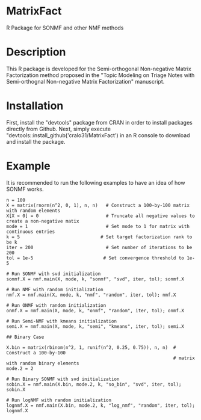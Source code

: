 # MatrixFact
R Package for SONMF and other NMF methods

# Description
This R package is developed for the Semi-orthogonal Non-negative Matrix Factorization method proposed in the "Topic Modeling on Triage Notes with Semi-orthognal Non-negative Matrix Factorization" manuscript. 

# Installation
First, install the "devtools" package from CRAN in order to install packages directly from Github. Next, simply execute "devtools::install_github('cralo31/MatrixFact') in an R console to download and install the package.

# Example 
It is recommended to run the following examples to have an idea of how SONMF works. 

```{r}
n = 100 
X = matrix(rnorm(n^2, 0, 1), n, n)   # Construct a 100-by-100 matrix with random elements
X[X < 0] = 0                         # Truncate all negative values to create a non-negative matix
mode = 1                             # Set mode to 1 for matrix with continuous entries
k = 5                              # Set target factorization rank to be k
iter = 200                           # Set number of iterations to be 200 
tol = 1e-5                          # Set convergence threshold to 1e-5

# Run SONMF with svd initialization
sonmf.X = nmf.main(X, mode, k, "sonmf", "svd", iter, tol); sonmf.X

# Run NMF with random initialization
nmf.X = nmf.main(X, mode, k, "nmf", "random", iter, tol); nmf.X

# Run ONMF with random initialization
onmf.X = nmf.main(X, mode, k, "onmf", "random", iter, tol); onmf.X

# Run Semi-NMF with kmeans initialization
semi.X = nmf.main(X, mode, k, "semi", "kmeans", iter, tol); semi.X

## Binary Case 

X.bin = matrix(rbinom(n^2, 1, runif(n^2, 0.25, 0.75)), n, n)  # Construct a 100-by-100
                                                              # matrix with random binary elements
mode.2 = 2

# Run Binary SONMF with svd initialization
sobin.X = nmf.main(X.bin, mode.2, k, "so_bin", "svd", iter, tol); sobin.X

# Run logNMF with random initialization
lognmf.X = nmf.main(X.bin, mode.2, k, "log_nmf", "random", iter, tol); lognmf.X
```
